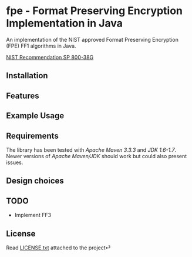 # fpe - Format Preserving Encryption Implementation in Java


An implementation of the NIST approved Format Preserving Encryption (FPE) FF1 algorithms in Java.

[NIST Recommendation SP 800-38G](http://nvlpubs.nist.gov/nistpubs/SpecialPublications/NIST.SP.800-38G.pdf)

## Installation


## Features
   

## Example Usage


## Requirements

The library has been tested with _Apache Maven 3.3.3_ and _JDK 1.6-1.7_. Newer versions of _Apache Maven/JDK_ should work but could also present issues.

## Design choices



## TODO

* Implement FF3

## License 

Read [LICENSE.txt](LICENSE.txt) attached to the project⏎

